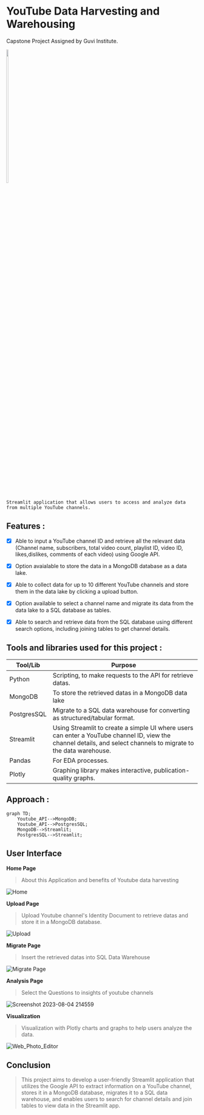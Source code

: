 # YouTube Data Harvesting and Warehousing
Capstone Project Assigned by Guvi Institute.

 <img src="https://wallsdesk.com/wp-content/uploads/2016/06/YouTube-logo-png.png" width="10%" height="30%">

```
Streamlit application that allows users to access and analyze data from multiple YouTube channels.
```


 ## Features :
- [x] Able to input a YouTube channel ID and retrieve all the relevant data (Channel name, subscribers, total video count, playlist ID, video ID, likes,dislikes, comments of each video) using Google API.
  
- [x] Option avaialable to store the data in a MongoDB database as a data lake.

- [x]  Able to collect data for up to 10 different YouTube channels and store them in the data lake by clicking a upload button.
  
- [x]  Option available to select a channel name and migrate its data from the data lake to a SQL database as tables.

 - [x] Able to search and retrieve data from the SQL database using different search options, including joining tables to get channel details.

## Tools and libraries used for this project :

| Tool/Lib | Purpose |
| --- | --- |
| Python | Scripting,  to make requests to the API for retrieve datas. |
| MongoDB | To store the retrieved datas in a MongoDB data lake |
| PostgresSQL | Migrate to a SQL data warehouse for converting as structured/tabular format. |
| Streamlit | Using Streamlit to create a simple UI where users can enter a YouTube channel ID, view the channel details, and select channels to migrate to the data warehouse. |
| Pandas | For EDA processes. |
| Plotly | Graphing library makes interactive, publication-quality graphs. |

## Approach :

```mermaid
graph TD;
    Youtube_API-->MongoDB;
    Youtube_API-->PostgresSQL;
    MongoDB-->Streamlit;
    PostgresSQL-->Streamlit;
```
## User Interface 
__Home Page__

> About this Application and benefits of Youtube data harvesting

![Home](https://github.com/Vengatesan-K/Youtube-Data-Harvesting-and-Warehousing/assets/128688827/601df900-1b3e-437a-83da-d53e399b7c75)

__Upload Page__

> Upload Youtube channel's Identity Document to retrieve datas and store it in a MongoDB database.

![Upload](https://github.com/Vengatesan-K/Youtube-Data-Harvesting-and-Warehousing/assets/128688827/74d186dd-ca4d-4279-95c4-870c2f670393)

__Migrate Page__

> Insert the retrieved datas into SQL Data Warehouse 

![Migrate Page](https://github.com/Vengatesan-K/Youtube-Data-Harvesting-and-Warehousing/assets/128688827/9b117882-4fed-4b96-8f76-8b27e9663d80)

__Analysis Page__

> Select the Questions to insights of youtube channels

![Screenshot 2023-08-04 214559](https://github.com/Vengatesan-K/Youtube-Data-Harvesting-and-Warehousing/assets/128688827/09ad87f9-8807-480b-9566-c12275987b8f)

__Visualization__

> Visualization with Plotly charts and graphs to help users analyze the data.

![Web_Photo_Editor](https://github.com/Vengatesan-K/Youtube-Data-Harvesting-and-Warehousing/assets/128688827/dde37116-6472-4c26-b2bf-7b2933aa47e6)


## Conclusion
> This project aims to develop a user-friendly Streamlit application that utilizes the
Google API to extract information on a YouTube channel, stores it in a MongoDB
database, migrates it to a SQL data warehouse, and enables users to search for
channel details and join tables to view data in the Streamlit app.
